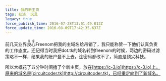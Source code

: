 ```yaml
---
title: 我的新主页
tags: 扯淡, 玩具
legacy: true
force_publish_time: 2016-07-28T13:01:49.012Z
force_update_time: 2016-08-09T17:42:35.637Z
---
```


前几天业界<ruby>良心<rp>(</rp><rt>毒瘤</rt><rp>)</rp></ruby>Freenom把我的主域名给吊销了，我只能称赞一下他们认真负责的工作态度。还记得当时我把dot.tk的域名转到freenom的时候，两边的密码过滤策略不一样，结果我的账户登不上去，连密码都改不了，简直是顶尖科技。

所以大概花了五分钟时间撸了个新主页，放在[https://c-3.io](https://c-3.io)上。原来的域名是[circuitcoder.tk](http://circuitcoder.tk)，已经重定向到了新域名。
